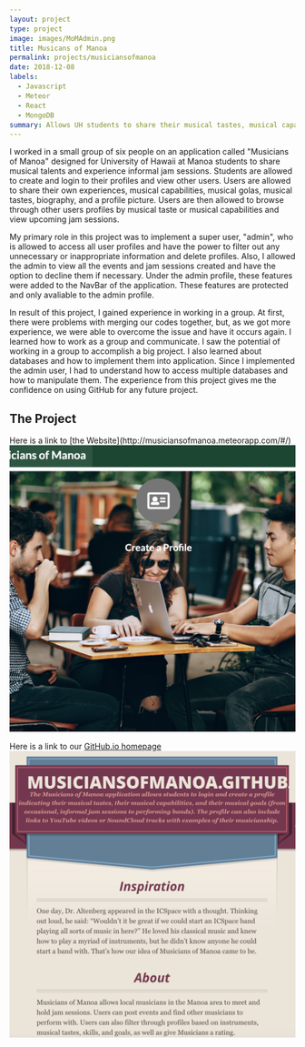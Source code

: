 ```yaml
---
layout: project
type: project
image: images/MoMAdmin.png
title: Musicans of Manoa
permalink: projects/musiciansofmanoa
date: 2018-12-08
labels:
  - Javascript
  - Meteor
  - React
  - MongoDB
summary: Allows UH students to share their musical tastes, musical capabilities, musical goals, and view musical events.
---
```


I worked in a small group of six people on an application called "Musicians of Manoa" designed for University of Hawaii at Manoa students to share musical talents and experience informal jam sessions. Students are allowed to create and login to their profiles and view other users. Users are allowed to share their own experiences, musical capabilities, musical golas, musical tastes, biography, and a profile picture. Users are then allowed to browse through other users profiles by musical taste or musical capabilities and view upcoming jam sessions.

My primary role in this project was to implement a super user, "admin", who is allowed to access all user profiles and have the power to filter out any unnecessary or inappropriate information and delete profiles. Also, I allowed the admin to view all the events and jam sessions created and have the option to decline them if necessary. Under the admin profile, these features were added to the NavBar of the application. These features are protected and only avaliable to the admin profile.

In result of this project, I gained experience in working in a group. At first, there were problems with merging our codes together, but, as we got more experience, we were able to overcome the issue and have it occurs again. I learned how to work as a group and communicate. I saw the potential of working in a group to accomplish a big project. I also learned about databases and how to implement them into application. Since I implemented the admin user, I had to understand how to access multiple databases and how to manipulate them. The experience from this project gives me the confidence on using GitHub for any future project.

<h2>The Project</h2>
Here is a link to [the Website](http://musiciansofmanoa.meteorapp.com/#/)
<img class="ui medium rounded image" src="../images/MoMHome.png">

Here is a link to our [GitHub.io homepage](https://musiciansofmanoa.github.io/)
<img class="ui medium rounded image" src="../images/GitHome.png">
